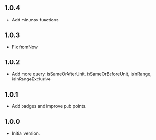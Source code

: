 ## 1.0.4
- Add min,max functions
## 1.0.3
- Fix fromNow
## 1.0.2
- Add more query: isSameOrAfterUnit, isSameOrBeforeUnit, isInRange, isInRangeExclusive
## 1.0.1
- Add badges and improve pub points.
## 1.0.0
- Initial version.